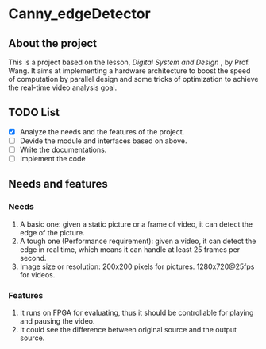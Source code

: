 # Canny_edgeDetector
## About the project 
This is a project based on the lesson, *Digital System and Design* , by Prof. Wang. It aims at implementing a hardware architecture to boost the speed of computation by parallel design and some tricks of optimization to achieve the real-time video analysis goal. 

## TODO List

- [x] Analyze the needs and the features of the project.
- [ ] Devide the module and interfaces based on above.
- [ ]  Write the documentations. 
- [ ] Implement the code

## Needs and features
### Needs
1. A basic one: given a static picture or a frame of video, it can detect the edge of the picture.
2. A tough one (Performance requirement): given a video, it can detect the edge in real time, which means it can handle at least 25 frames per second.
3. Image size or resolution: 200x200 pixels for pictures.  1280x720@25fps for videos.
### Features
1. It runs on FPGA for evaluating, thus it should be controllable for playing and pausing the video.
2. It could see the difference between original source and the output source.

